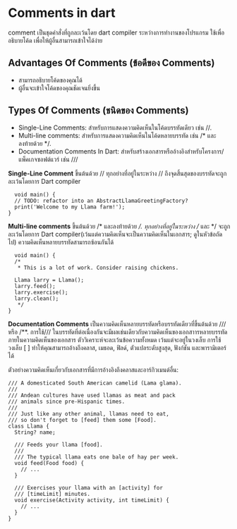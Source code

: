 # Comments in dart
  comment เป็นชุดคำสั่งที่ถูกละเว้นโดย dart compiler ระหว่างการทำงานของโปรแกรม ใช้เพื่ออธิบายโค้ด
เพื่อให้ผู้อื่นสามารถเข้าใจได้ง่าย

## Advantages Of Comments (ข้อดีของ Comments)
  * สามารถอธิบายโค้ดของคุณได้
  * ผู้อื่นจะเข้าใจโค้ดของคุณชัดเจนยิ่งขึ้น

## Types Of Comments (ชนิดของ Comments)
  * Single-Line Comments: สำหรับการแสดงความคิดเห็นในโค้ดบรรทัดเดียว เช่น //.
  * Multi-line comments: สำหรับการแสดงความคิดเห็นในโค้ดหลายบรรทัด เช่น /* และลงท้ายด้วย */.
  * Documentation Comments In Dart: สำหรับสร้างเอกสารหรืออ้างอิงสำหรับโครงการ/ แพ็คเกจซอฟต์แวร์ เช่น ///<br>


**Single-Line Comment**  ขึ้นต้นด้วย // ทุกอย่างที่อยู่ในระหว่าง // ถึงจุดสิ้นสุดของบรรทัดจะถูกละเว้นโดยการ Dart compiler
```
  void main() {
  // TODO: refactor into an AbstractLlamaGreetingFactory?
  print('Welcome to my Llama farm!');
}
```
**Multi-line comments**  ขึ้นต้นด้วย /* และลงท้ายด้วย */. ทุกอย่างที่อยู่ในระหว่าง /* และ */ จะถูกละเว้นโดยการ Dart compiler(เว้นแต่ความคิดเห็นจะเป็นความคิดเห็นในเอกสาร; ดูในหัวข้อถัดไป) ความคิดเห็นหลายบรรทัดสามารถซ้อนกันได้
```
  void main() {
  /*
   * This is a lot of work. Consider raising chickens.

  Llama larry = Llama();
  larry.feed();
  larry.exercise();
  larry.clean();
   */
}
```
**Documentation Comments**  เป็นความคิดเห็นหลายบรรทัดหรือบรรทัดเดียวที่ขึ้นต้นด้วย /// หรือ /**. การใช้/// ในบรรทัดที่ต่อเนื่องกันจะมีผลเช่นเดียวกับความคิดเห็นของเอกสาารหลายบรรทัด <br>
  ภายในความคิดเห็นของเอกสาร ตัววิเคราะห์จะละเว้นข้อความทั้งหมด เว้นแต่จะอยู่ในวงเล็บ การใช้วงเล็บ [ ] ทำให้คุณสามารถอ้างถึงคลาส, เมธอด, ฟิลด์, ตัวแปลระดับสูงสุด, ฟังก์ชัน และพารามิเตอร์ได้

ตัวอย่างความคิดเห็นเกี่ยวกับเอกสารที่มีการอ้างอิงถึงคลาสและอาร์กิวเมนต์อื่น:
```
/// A domesticated South American camelid (Lama glama).
///
/// Andean cultures have used llamas as meat and pack
/// animals since pre-Hispanic times.
///
/// Just like any other animal, llamas need to eat,
/// so don't forget to [feed] them some [Food].
class Llama {
  String? name;

  /// Feeds your llama [food].
  ///
  /// The typical llama eats one bale of hay per week.
  void feed(Food food) {
    // ...
  }

  /// Exercises your llama with an [activity] for
  /// [timeLimit] minutes.
  void exercise(Activity activity, int timeLimit) {
    // ...
  }
}
```


  

